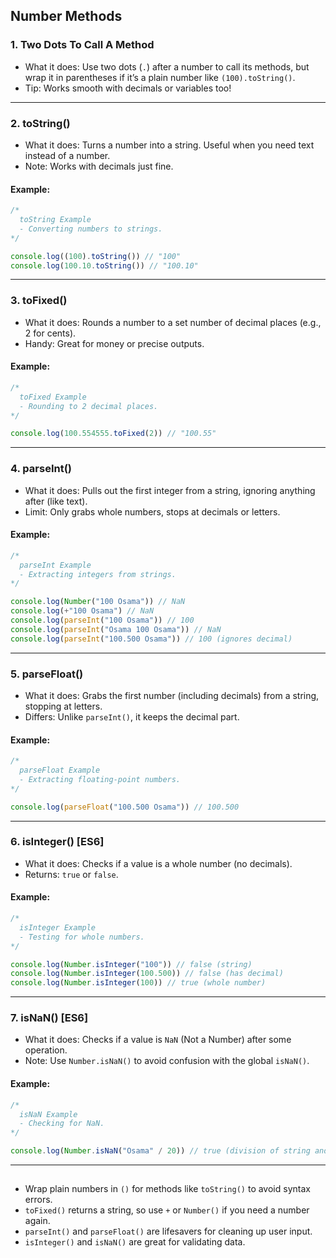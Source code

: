 ## Number Methods

### 1. Two Dots To Call A Method
- What it does: Use two dots (`.`) after a number to call its methods, but wrap it in parentheses if it’s a plain number like `(100).toString()`.
- Tip: Works smooth with decimals or variables too!

---

### 2. toString()
- What it does: Turns a number into a string. Useful when you need text instead of a number.
- Note: Works with decimals just fine.

#### Example:
```javascript
/*
  toString Example
  - Converting numbers to strings.
*/

console.log((100).toString()) // "100"
console.log(100.10.toString()) // "100.10"
```

---

### 3. toFixed()
- What it does: Rounds a number to a set number of decimal places (e.g., 2 for cents).
- Handy: Great for money or precise outputs.

#### Example:
```javascript
/*
  toFixed Example
  - Rounding to 2 decimal places.
*/

console.log(100.554555.toFixed(2)) // "100.55"
```

---

### 4. parseInt()
- What it does: Pulls out the first integer from a string, ignoring anything after (like text).
- Limit: Only grabs whole numbers, stops at decimals or letters.

#### Example:
```javascript
/*
  parseInt Example
  - Extracting integers from strings.
*/

console.log(Number("100 Osama")) // NaN
console.log(+"100 Osama") // NaN
console.log(parseInt("100 Osama")) // 100
console.log(parseInt("Osama 100 Osama")) // NaN
console.log(parseInt("100.500 Osama")) // 100 (ignores decimal)
```

---

### 5. parseFloat()
- What it does: Grabs the first number (including decimals) from a string, stopping at letters.
- Differs: Unlike `parseInt()`, it keeps the decimal part.

#### Example:
```javascript
/*
  parseFloat Example
  - Extracting floating-point numbers.
*/

console.log(parseFloat("100.500 Osama")) // 100.500
```

---

### 6. isInteger() [ES6]
- What it does: Checks if a value is a whole number (no decimals).
- Returns: `true` or `false`.

#### Example:
```javascript
/*
  isInteger Example
  - Testing for whole numbers.
*/

console.log(Number.isInteger("100")) // false (string)
console.log(Number.isInteger(100.500)) // false (has decimal)
console.log(Number.isInteger(100)) // true (whole number)
```

---

### 7. isNaN() [ES6]
- What it does: Checks if a value is `NaN` (Not a Number) after some operation.
- Note: Use `Number.isNaN()` to avoid confusion with the global `isNaN()`.

#### Example:
```javascript
/*
  isNaN Example
  - Checking for NaN.
*/

console.log(Number.isNaN("Osama" / 20)) // true (division of string and number is NaN)
```

---

## 
- Wrap plain numbers in `()` for methods like `toString()` to avoid syntax errors.
- `toFixed()` returns a string, so use `+` or `Number()` if you need a number again.
- `parseInt()` and `parseFloat()` are lifesavers for cleaning up user input.
- `isInteger()` and `isNaN()` are great for validating data.
